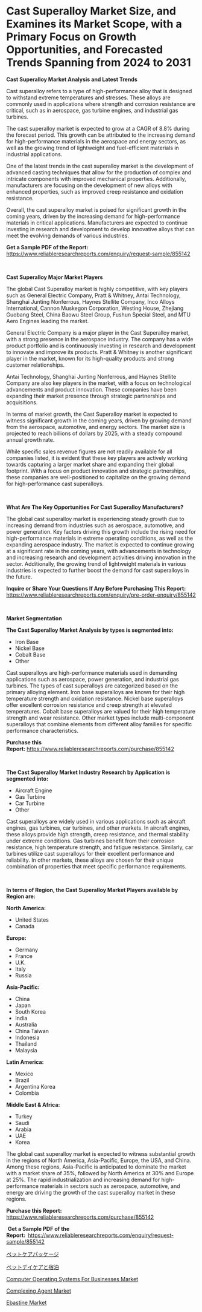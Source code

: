 <p><h1>Cast Superalloy Market Size, and Examines its Market Scope, with a Primary Focus on Growth Opportunities, and Forecasted Trends Spanning from 2024 to 2031</h1></p><p><strong>Cast Superalloy Market Analysis and Latest Trends</strong></p>
<p><p>Cast superalloy refers to a type of high-performance alloy that is designed to withstand extreme temperatures and stresses. These alloys are commonly used in applications where strength and corrosion resistance are critical, such as in aerospace, gas turbine engines, and industrial gas turbines.</p><p>The cast superalloy market is expected to grow at a CAGR of 8.8% during the forecast period. This growth can be attributed to the increasing demand for high-performance materials in the aerospace and energy sectors, as well as the growing trend of lightweight and fuel-efficient materials in industrial applications.</p><p>One of the latest trends in the cast superalloy market is the development of advanced casting techniques that allow for the production of complex and intricate components with improved mechanical properties. Additionally, manufacturers are focusing on the development of new alloys with enhanced properties, such as improved creep resistance and oxidation resistance.</p><p>Overall, the cast superalloy market is poised for significant growth in the coming years, driven by the increasing demand for high-performance materials in critical applications. Manufacturers are expected to continue investing in research and development to develop innovative alloys that can meet the evolving demands of various industries.</p></p>
<p><strong>Get a Sample PDF of the Report:&nbsp;</strong> <a href="https://www.reliableresearchreports.com/enquiry/request-sample/855142">https://www.reliableresearchreports.com/enquiry/request-sample/855142</a></p>
<p>&nbsp;</p>
<p><strong>Cast Superalloy Major Market Players</strong></p>
<p><p>The global Cast Superalloy market is highly competitive, with key players such as General Electric Company, Pratt & Whitney, Antai Technology, Shanghai Junting Nonferrous, Haynes Stellite Company, Inco Alloys International, Cannon Muskegon Corporation, Westing House, Zhejiang Guobang Steel, China Baowu Steel Group, Fushun Special Steel, and MTU Aero Engines leading the market.</p><p>General Electric Company is a major player in the Cast Superalloy market, with a strong presence in the aerospace industry. The company has a wide product portfolio and is continuously investing in research and development to innovate and improve its products. Pratt & Whitney is another significant player in the market, known for its high-quality products and strong customer relationships.</p><p>Antai Technology, Shanghai Junting Nonferrous, and Haynes Stellite Company are also key players in the market, with a focus on technological advancements and product innovation. These companies have been expanding their market presence through strategic partnerships and acquisitions.</p><p>In terms of market growth, the Cast Superalloy market is expected to witness significant growth in the coming years, driven by growing demand from the aerospace, automotive, and energy sectors. The market size is projected to reach billions of dollars by 2025, with a steady compound annual growth rate.</p><p>While specific sales revenue figures are not readily available for all companies listed, it is evident that these key players are actively working towards capturing a larger market share and expanding their global footprint. With a focus on product innovation and strategic partnerships, these companies are well-positioned to capitalize on the growing demand for high-performance cast superalloys.</p></p>
<p>&nbsp;</p>
<p><strong>What Are The Key Opportunities For Cast Superalloy Manufacturers?</strong></p>
<p><p>The global cast superalloy market is experiencing steady growth due to increasing demand from industries such as aerospace, automotive, and power generation. Key factors driving this growth include the rising need for high-performance materials in extreme operating conditions, as well as the expanding aerospace industry. The market is expected to continue growing at a significant rate in the coming years, with advancements in technology and increasing research and development activities driving innovation in the sector. Additionally, the growing trend of lightweight materials in various industries is expected to further boost the demand for cast superalloys in the future.</p></p>
<p><strong>Inquire or Share Your Questions If Any Before Purchasing This Report:</strong> <a href="https://www.reliableresearchreports.com/enquiry/pre-order-enquiry/855142">https://www.reliableresearchreports.com/enquiry/pre-order-enquiry/855142</a></p>
<p>&nbsp;</p>
<p><strong>Market Segmentation</strong></p>
<p><strong>The Cast Superalloy Market Analysis by types is segmented into:</strong></p>
<p><ul><li>Iron Base</li><li>Nickel Base</li><li>Cobalt Base</li><li>Other</li></ul></p>
<p><p>Cast superalloys are high-performance materials used in demanding applications such as aerospace, power generation, and industrial gas turbines. The types of cast superalloys are categorized based on the primary alloying element. Iron base superalloys are known for their high temperature strength and oxidation resistance. Nickel base superalloys offer excellent corrosion resistance and creep strength at elevated temperatures. Cobalt base superalloys are valued for their high temperature strength and wear resistance. Other market types include multi-component superalloys that combine elements from different alloy families for specific performance characteristics.</p></p>
<p><strong>Purchase this Report:&nbsp;</strong><a href="https://www.reliableresearchreports.com/purchase/855142">https://www.reliableresearchreports.com/purchase/855142</a></p>
<p>&nbsp;</p>
<p><strong>The Cast Superalloy Market Industry Research by Application is segmented into:</strong></p>
<p><ul><li>Aircraft Engine</li><li>Gas Turbine</li><li>Car Turbine</li><li>Other</li></ul></p>
<p><p>Cast superalloys are widely used in various applications such as aircraft engines, gas turbines, car turbines, and other markets. In aircraft engines, these alloys provide high strength, creep resistance, and thermal stability under extreme conditions. Gas turbines benefit from their corrosion resistance, high temperature strength, and fatigue resistance. Similarly, car turbines utilize cast superalloys for their excellent performance and reliability. In other markets, these alloys are chosen for their unique combination of properties that meet specific performance requirements.</p></p>
<p>&nbsp;</p>
<p><strong>In terms of Region, the Cast Superalloy Market Players available by Region are:</strong></p>
<p>
    <p> <strong> North America: </strong>
        <ul>
            <li>United States</li>
            <li>Canada</li>
        </ul>
        </p> 
    <p> <strong> Europe: </strong>
        <ul>
            <li>Germany</li>
            <li>France</li>
            <li>U.K.</li>
            <li>Italy</li>
            <li>Russia</li>
        </ul>
        </p> 
    <p> <strong> Asia-Pacific: </strong>
        <ul>
            <li>China</li>
            <li>Japan</li>
            <li>South Korea</li>
            <li>India</li>
            <li>Australia</li>
            <li>China Taiwan</li>
            <li>Indonesia</li>
            <li>Thailand</li>
            <li>Malaysia</li>
        </ul>
        </p> 
    <p> <strong> Latin America: </strong>
        <ul>
            <li>Mexico</li>
            <li>Brazil</li>
            <li>Argentina Korea</li>
            <li>Colombia</li>
        </ul>
        </p> 
    <p> <strong> Middle East & Africa: </strong>
        <ul>
            <li>Turkey</li>
            <li>Saudi</li>
            <li>Arabia</li>
            <li>UAE</li>
            <li>Korea</li>
        </ul>
    </p>
    </p>
<p><p>The global cast superalloy market is expected to witness substantial growth in the regions of North America, Asia-Pacific, Europe, the USA, and China. Among these regions, Asia-Pacific is anticipated to dominate the market with a market share of 35%, followed by North America at 30% and Europe at 25%. The rapid industrialization and increasing demand for high-performance materials in sectors such as aerospace, automotive, and energy are driving the growth of the cast superalloy market in these regions.</p></p>
<p><strong>Purchase this Report: </strong><a href="https://www.reliableresearchreports.com/purchase/855142">https://www.reliableresearchreports.com/purchase/855142</a></p>
<p>&nbsp;<strong>Get a Sample PDF of the Report:&nbsp;&nbsp;</strong><a href="https://www.reliableresearchreports.com/enquiry/request-sample/855142">https://www.reliableresearchreports.com/enquiry/request-sample/855142</a></p>
<p><strong></strong></p>
<p><p><a href="https://github.com/xtkhtofdt934839/Market-Research-Report-List-1/blob/main/3086864192765.md">ペットケアパッケージ</a></p><p><a href="https://github.com/ddwcuskozol07187/Market-Research-Report-List-1/blob/main/9628154192766.md">ペットデイケアと宿泊</a></p><p><a href="https://issuu.com/reportprime-2/docs/computer-operating-systems-for-businesses-market-s">Computer Operating Systems For Businesses Market</a></p><p><a href="https://github.com/mancsybtousav/Market-Research-Report-List-1/blob/main/complexing-agent-market.md">Complexing Agent Market</a></p><p><a href="https://github.com/josesg55/Market-Research-Report-List-1/blob/main/ebastine-market.md">Ebastine Market</a></p></p>